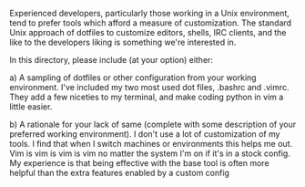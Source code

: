 Experienced developers, particularly those working in a Unix environment, tend to prefer
tools which afford a measure of customization. The standard Unix approach of dotfiles to
customize editors, shells, IRC clients, and the like to the developers liking is something
we're interested in.

In this directory, please include (at your option) either:

  a) A sampling of dotfiles or other configuration from your working environment.
        I've included my two most used dot files, .bashrc and .vimrc.  They add a few
        niceties to my terminal, and make coding python in vim a little easier.

  b) A rationale for your lack of same (complete with some description of your
     preferred working environment).
        I don't use a lot of customization of my tools.  I find that when I switch
        machines or environments this helps me out.  Vim is vim is vim is vim no matter
        the system I'm on if it's in a stock config.  My experience is that being 
        effective with the base tool is often more helpful than the extra features
        enabled by a custom config
